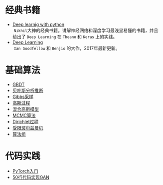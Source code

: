 
# 经典书籍

+ [Deep learnig with python](http://download.csdn.net/detail/sparroww/9855405)  
  `Nikhil`大神的经典书籍。讲解神经网络和深度学习最浅显易懂的书籍，并且给出了 `Deep Learning` 在 `Theano` 和 `Keras` 上的实践。
  
+ [Deep Learning ](https://github.com/HFTrader/DeepLearningBook)  
  `Ian Goodfellow` 和 `Benjio` 的大作，2017年最新更新。


# 基础算法 

+ [GBDT](http://www.cnblogs.com/pinard/p/6140514.html)  
+ [贝叶斯分析推断](http://www.datalearner.com/blog/1051459999897679)  
+ [Gibbs采样](http://www.cnblogs.com/pinard/p/6645766.html)  
+ [高斯过程](http://www.datalearner.com/blog/1051459170229238)   
+ [混合高斯模型](http://www.datalearner.com/blog/1051459258496145)  
+ [MCMC算法](http://www.datalearner.com/blog/1051459907954631)  
+ [Dirichlet过程](http://www.datalearner.com/blog/1051471599181249)  
+ [受限玻尔兹曼机](http://www.datalearner.com/blog/1051491808293861)  
+ [算法组](http://suanfazu.com/)  


# 代码实践
+ [PyTorch入门](https://sherlockliao.github.io/)  
+ [50行代码实现GAN](https://jinfagang.github.io/2017/05/29/50%E8%A1%8C%E4%BB%A3%E7%A0%81%E5%AE%9E%E7%8E%B0GAN%E7%B3%BB%E5%88%97-PyTorch/)

